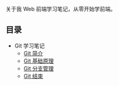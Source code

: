 关于我 Web 前端学习笔记，从零开始学前端。

## 目录
 * Git 学习笔记
   * [Git 简介](./2021-04-26-git简介/base-question-art.md) 
   * [Git 基础原理](./2021-04-27-git基础原理/base-question-library.md)
   * [Git 分支管理](./2021-04-28-git分支管理/base-question-branch.md)
   * [Git 结束](./2021-04-29-git结束-总结/base-question-label.md)